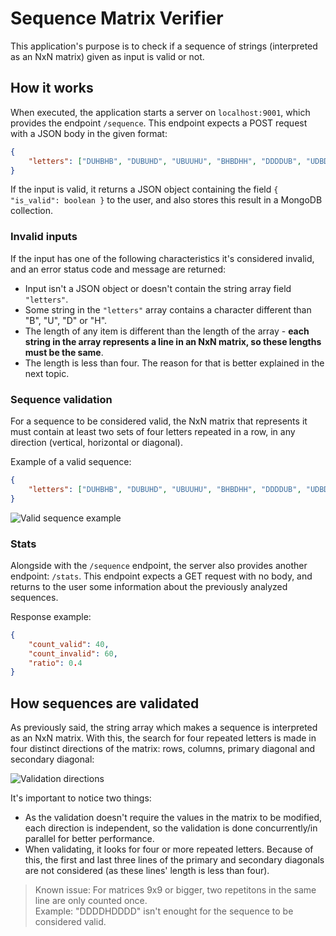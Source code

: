 # Sequence Matrix Verifier

This application's purpose is to check if a sequence of strings (interpreted as an NxN matrix) given as input is valid or not.

## How it works

When executed, the application starts a server on `localhost:9001`, which provides the endpoint `/sequence`.
This endpoint expects a POST request with a JSON body in the given format:

```json
{
    "letters": ["DUHBHB", "DUBUHD", "UBUUHU", "BHBDHH", "DDDDUB", "UDBDUH"]
}
```

If the input is valid, it returns a JSON object containing the field `{ "is_valid": boolean }` to the user, and also stores this result in a MongoDB collection.

### Invalid inputs

If the input has one of the following characteristics it's considered invalid, and an error status code and message are returned:

- Input isn't a JSON object or doesn't contain the string array field `"letters"`.
- Some string in the `"letters"` array contains a character different than "B", "U", "D" or "H".
- The length of any item is different than the length of the array - **each string in the array represents a line in an NxN matrix, so these lengths must be the same**.
- The length is less than four. The reason for that is better explained in the next topic.

### Sequence validation

For a sequence to be considered valid, the NxN matrix that represents it must contain at least two sets of four letters repeated in a row, in any direction (vertical, horizontal or diagonal).

Example of a valid sequence:

```json
{
    "letters": ["DUHBHB", "DUBUHD", "UBUUHU", "BHBDHH", "DDDDUB", "UDBDUH"]
}
```

![Valid sequence example]("./images/valid_seq.jpg")

### Stats

Alongside with the `/sequence` endpoint, the server also provides another endpoint: `/stats`.
This endpoint expects a GET request with no body, and returns to the user some information about the previously analyzed sequences.

Response example:

```json
{
    "count_valid": 40,
    "count_invalid": 60,
    "ratio": 0.4
}
```

## How sequences are validated

As previously said, the string array which makes a sequence is interpreted as an NxN matrix. With this, the search for four repeated letters is made in four distinct directions of the matrix: rows, columns, primary diagonal and secondary diagonal:

![Validation directions]("./images/validation_dirs.jpg")

It's important to notice two things:

- As the validation doesn't require the values in the matrix to be modified, each direction is independent, so the validation is done concurrently/in parallel for better performance.
- When validating, it looks for four or more repeated letters. Because of this, the first and last three lines of the primary and secondary diagonals are not considered (as these lines' length is less than four).

> Known issue: For matrices 9x9 or bigger, two repetitons in the same line are only counted once.  
> Example: "DDDDHDDDD" isn't enought for the sequence to be considered valid.
